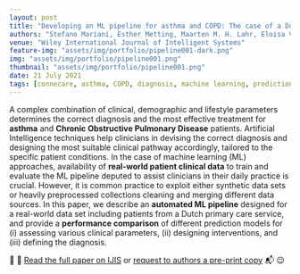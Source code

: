 ```yaml
---
layout: post
title: "Developing an ML pipeline for asthma and COPD: The case of a Dutch primary care service"
authors: "Stefano Mariani, Esther Metting, Maarten M. H. Lahr, Eloisa Vargiu, Franco Zambonelli"
venue: "Wiley International Journal of Intelligent Systems"
feature-img: "assets/img/portfolio/pipeline001-dark.png"
img: "assets/img/portfolio/pipeline001.png"
thumbnail: "assets/img/portfolio/pipeline001.png"
date: 21 July 2021
tags: [connecare, asthma, COPD, diagnosis, machine learning, prediction, primary care, treatment, article, International Journal of Intelligent Systems, Wiley]
---
```


A complex combination of clinical, demographic and lifestyle parameters 
determines the correct diagnosis and the most effective treatment for **asthma** and **Chronic Obstructive Pulmonary Disease** patients. 
Artificial Intelligence techniques help clinicians in devising the correct diagnosis 
and designing the most suitable clinical pathway accordingly, tailored to the specific patient conditions. 
In the case of machine learning (ML) approaches, 
availability of **real-world patient clinical data** to train and evaluate the ML pipeline deputed to assist clinicians in their daily practice is crucial. 
However, it is common practice to exploit either synthetic data sets 
or heavily preprocessed collections cleaning and merging different data sources. 
In this paper, we describe an **automated ML pipeline** designed for a real-world data set 
including patients from a Dutch primary care service, 
and provide a **performance comparison** of different prediction models for 
(i) assessing various clinical parameters, 
(ii) designing interventions, 
and (iii) defining the diagnosis.

👀 📄 [Read the full paper on IJIS](https://doi.org/10.1002/int.22568)
or [request to authors a pre-print copy](mailto:stefano.mariani@unimore.it) 📬 😉
